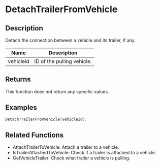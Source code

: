 # DetachTrailerFromVehicle

## Description

Detach the connection between a vehicle and its trailer, if any.

| Name      | Description                |
| --------- | -------------------------- |
| vehicleid | ID of the pulling vehicle. |

## Returns

This function does not return any specific values.

## Examples

```c
DetachTrailerFromVehicle(vehicleid);
```

## Related Functions

- AttachTrailerToVehicle: Attach a trailer to a vehicle.
- IsTrailerAttachedToVehicle: Check if a trailer is attached to a vehicle.
- GetVehicleTrailer: Check what trailer a vehicle is pulling.
